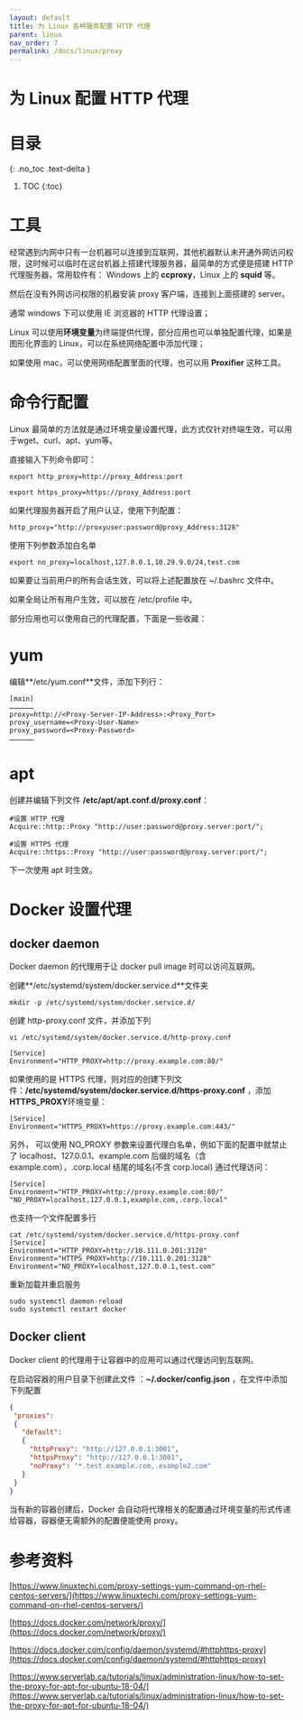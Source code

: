 ```yaml
---
layout: default
title: 为 Linux 各种服务配置 HTTP 代理
parent: linux
nav_order: 7
permalink: /docs/linux/proxy
---
```


# 为 Linux 配置 HTTP 代理

# 目录
{: .no_toc .text-delta }

1. TOC
{:toc}

# 工具

经常遇到内网中只有一台机器可以连接到互联网，其他机器默认未开通外网访问权限，这时候可以临时在这台机器上搭建代理服务器，最简单的方式便是搭建 HTTP 代理服务器，常用软件有： Windows 上的 **ccproxy**，Linux 上的 **squid** 等。



然后在没有外网访问权限的机器安装 proxy 客户端，连接到上面搭建的 server。

通常 windows 下可以使用 IE 浏览器的 HTTP 代理设置；

Linux 可以使用**环境变量**为终端提供代理，部分应用也可以单独配置代理，如果是图形化界面的 Linux，可以在系统网络配置中添加代理；

如果使用 mac，可以使用网络配置里面的代理，也可以用 **Proxifier** 这种工具。



# 命令行配置

Linux 最简单的方法就是通过环境变量设置代理，此方式仅针对终端生效，可以用于wget、curl、apt、yum等。

直接输入下列命令即可：

```shell
export http_proxy=http://proxy_Address:port

export https_proxy=https://proxy_Address:port
```



如果代理服务器开启了用户认证，使用下列配置：

```shell
http_proxy="http://proxyuser:password@proxy_Address:3128" 
```



使用下列参数添加白名单

```shell
export no_proxy=localhost,127.0.0.1,10.29.9.0/24,test.com
```



如果要让当前用户的所有会话生效，可以将上述配置放在  ~/.bashrc 文件中。

如果全局让所有用户生效，可以放在 /etc/profile 中。



部分应用也可以使用自己的代理配置，下面是一些收藏：



# yum



编辑**/etc/yum.conf**文件，添加下列行：

```shell
[main]
………………
proxy=http://<Proxy-Server-IP-Address>:<Proxy_Port>
proxy_username=<Proxy-User-Name>
proxy_password=<Proxy-Password> 
………………
```



# apt

创建并编辑下列文件 **/etc/apt/apt.conf.d/proxy.conf**：

```shell
#设置 HTTP 代理
Acquire::http::Proxy "http://user:password@proxy.server:port/";

#设置 HTTPS 代理
Acquire::https::Proxy "http://user:password@proxy.server:port/";
```



下一次使用 apt 时生效。

# Docker 设置代理

## docker daemon

Docker daemon 的代理用于让 docker pull image 时可以访问互联网。

创建**/etc/systemd/system/docker.service.d**文件夹

```shell
mkdir -p /etc/systemd/system/docker.service.d/
```



创建 http-proxy.conf 文件，并添加下列

```shell
vi /etc/systemd/system/docker.service.d/http-proxy.conf

[Service]
Environment="HTTP_PROXY=http://proxy.example.com:80/"
```



如果使用的是 HTTPS 代理，则对应的创建下列文件：**/etc/systemd/system/docker.service.d/https-proxy.conf** ，添加**HTTPS_PROXY**环境变量：

```shell
[Service]
Environment="HTTPS_PROXY=https://proxy.example.com:443/"
```



另外， 可以使用 NO_PROXY 参数来设置代理白名单，例如下面的配置中就禁止了 localhost、127.0.0.1、example.com 后缀的域名（含example.com），.corp.local 结尾的域名(不含 corp.local) 通过代理访问：

```shell
[Service]    
Environment="HTTP_PROXY=http://proxy.example.com:80/" "NO_PROXY=localhost,127.0.0.1,example.com,.corp.local"
```



也支持一个文件配置多行

```shell
cat /etc/systemd/system/docker.service.d/https-proxy.conf
[Service]
Environment="HTTP_PROXY=http://10.111.0.201:3128"
Environment="HTTPS_PROXY=http://10.111.0.201:3128"
Environment="NO_PROXY=localhost,127.0.0.1,test.com"
```



重新加载并重启服务

```shell
sudo systemctl daemon-reload
sudo systemctl restart docker
```

## Docker client

Docker client 的代理用于让容器中的应用可以通过代理访问到互联网。



在启动容器的用户目录下创建此文件 ：**~/.docker/config.json** ，在文件中添加下列配置

```json
{
 "proxies":
 {
   "default":
   {
     "httpProxy": "http://127.0.0.1:3001",
     "httpsProxy": "http://127.0.0.1:3001",
     "noProxy": "*.test.example.com,.example2.com"
   }
 }
}
```



当有新的容器创建后，Docker 会自动将代理相关的配置通过环境变量的形式传递给容器，容器便无需额外的配置便能使用 proxy。



# 参考资料

[https://www.linuxtechi.com/proxy-settings-yum-command-on-rhel-centos-servers/](https://www.linuxtechi.com/proxy-settings-yum-command-on-rhel-centos-servers/)

[https://docs.docker.com/network/proxy/](https://docs.docker.com/network/proxy/)

[https://docs.docker.com/config/daemon/systemd/#httphttps-proxy](https://docs.docker.com/config/daemon/systemd/#httphttps-proxy)

[https://www.serverlab.ca/tutorials/linux/administration-linux/how-to-set-the-proxy-for-apt-for-ubuntu-18-04/](https://www.serverlab.ca/tutorials/linux/administration-linux/how-to-set-the-proxy-for-apt-for-ubuntu-18-04/)

